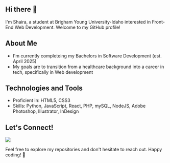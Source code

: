 ## Hi there 👋

I'm Shaira, a student at Brigham Young University-Idaho interested in Front-End Web Development. Welcome to my GitHub profile!

## About Me

- I'm currently completeing my Bachelors in Software Development (est. April 2025)
- My goals are to transition from a healthcare background into a career in tech, specifically in Web development

## Technologies and Tools

- Proficient in: HTML5, CSS3
- Skills: Python, JavaScript, React, PHP, mySQL, NodeJS, Adobe Photoshop, Illustrator, InDesign
  
## Let's Connect!

[![](https://img.shields.io/badge/LinkedIn-blue?style=for-the-badge&logo=linkedin&logoColor=white)](https://linkedin.com/in/shaira-silos) 

Feel free to explore my repositories and don't hesitate to reach out. Happy coding! 🚀

